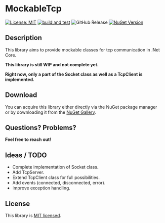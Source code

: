 # MockableTcp
[![License: MIT](https://img.shields.io/badge/License-MIT-yellow.svg)](https://opensource.org/licenses/MIT) [![build and test](https://github.com/philipp2604/WpfNavigation/actions/workflows/build-and-test.yml/badge.svg)](https://github.com/philipp2604/WpfNavigation/actions/workflows/build-and-test.yml) ![GitHub Release](https://img.shields.io/github/v/release/philipp2604/WpfNavigation) [![NuGet Version](https://img.shields.io/nuget/v/philipp2604.WpfNavigation)](https://www.nuget.org/packages/philipp2604.WpfNavigation/)




## Description 
This library aims to provide mockable classes for tcp communication in .Net Core.

**This library is still WIP and not complete yet.**

**Right now, only a part of the Socket class as well as a TcpClient is implemented.**

## Download
You can acquire this library either directly via the NuGet package manager or by downloading it from the [NuGet Gallery](https://www.nuget.org/packages/philipp2604.WpfNavigation/).

## Questions? Problems?
**Feel free to reach out!**

## Ideas / TODO
* Complete implementation of Socket class.
* Add TcpServer.
* Extend TcpClient class for full possibilities.
* Add events (connected, disconnected, error).
* Improve exception handling.

## License
This library is [MIT licensed](./LICENSE.txt).